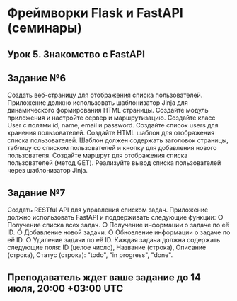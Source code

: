 #  Фреймворки Flask и FastAPI (семинары)

## Урок 5. Знакомство с FastAPI

## Задание №6

Создать веб-страницу для отображения списка пользователей. Приложение
должно использовать шаблонизатор Jinja для динамического формирования HTML
страницы.
Создайте модуль приложения и настройте сервер и маршрутизацию.
Создайте класс User с полями id, name, email и password.
Создайте список users для хранения пользователей.
Создайте HTML шаблон для отображения списка пользователей. Шаблон должен
содержать заголовок страницы, таблицу со списком пользователей и кнопку для
добавления нового пользователя.
Создайте маршрут для отображения списка пользователей (метод GET).
Реализуйте вывод списка пользователей через шаблонизатор Jinja.

## Задание №7

Создать RESTful API для управления списком задач. Приложение должно
использовать FastAPI и поддерживать следующие функции:
○ Получение списка всех задач.
○ Получение информации о задаче по её ID.
○ Добавление новой задачи.
○ Обновление информации о задаче по её ID.
○ Удаление задачи по её ID.
Каждая задача должна содержать следующие поля: ID (целое число),
Название (строка), Описание (строка), Статус (строка): "todo", "in progress",
"done".

## Преподаватель ждет ваше задание до 14 июля, 20:00 +03:00 UTC